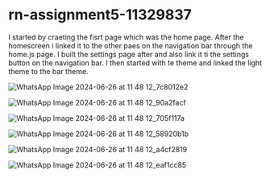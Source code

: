 # rn-assignment5-11329837

I started by craeting the fisrt page which was the home page. After the homescreen i linked it to the other paes on the navigation bar through the home.js page.
I built the settings page after and also link it ti the settings button on the navigation bar.
I then started with te theme and linked the light theme to the bar theme.

![WhatsApp Image 2024-06-26 at 11 48 12_7c8012e2](https://github.com/Curtis488/rn-assignment5-11329837/assets/151444847/952e014e-ce82-449d-8a53-d78c1ddd74b8)

![WhatsApp Image 2024-06-26 at 11 48 12_90a2facf](https://github.com/Curtis488/rn-assignment5-11329837/assets/151444847/1f879f46-e22f-4687-9083-a4642e6aa816)

![WhatsApp Image 2024-06-26 at 11 48 12_705f117a](https://github.com/Curtis488/rn-assignment5-11329837/assets/151444847/eb3ff0ff-7332-4158-afbd-98e4c52da388)

![WhatsApp Image 2024-06-26 at 11 48 12_58920b1b](https://github.com/Curtis488/rn-assignment5-11329837/assets/151444847/da955038-77e6-4681-9a18-14636f047d04)

![WhatsApp Image 2024-06-26 at 11 48 12_a4cf2819](https://github.com/Curtis488/rn-assignment5-11329837/assets/151444847/97f4efb6-eab4-408e-af82-6591e39b382f)

![WhatsApp Image 2024-06-26 at 11 48 12_eaf1cc85](https://github.com/Curtis488/rn-assignment5-11329837/assets/151444847/43de80e5-bc35-49f6-9cb5-4b9711beadf5)
